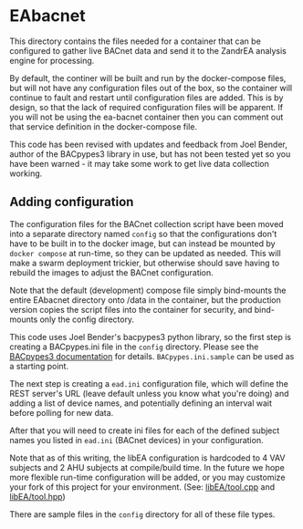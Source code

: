 # EAbacnet

This directory contains the files needed for a container that can be configured to gather live BACnet data and send it to the ZandrEA analysis engine for processing.

By default, the continer will be built and run by the docker-compose files, but will not have any configuration files out of the box, so the container will continue to fault and restart until configuration files are added. This is by design, so that the lack of required configuration files will be apparent. If you will not be using the ea-bacnet container then you can comment out that service definition in the docker-compose file.

This code has been revised with updates and feedback from Joel Bender, author of the BACpypes3 library in use, but has not been tested yet so you have been warned - it may take some work to get live data collection working.

## Adding configuration

The configuration files for the BACnet collection script have been moved into a separate directory named `config` so that the configurations don't have to be built in to the docker image, but can instead be mounted by `docker compose` at run-time, so they can be updated as needed. This will make a swarm deployment trickier, but otherwise should save having to rebuild the images to adjust the BACnet configuration.

Note that the default (development) compose file simply bind-mounts the entire EAbacnet directory onto /data in the container, but the production version copies the script files into the container for security, and bind-mounts only the config directory.

This code uses Joel Bender's bacpypes3 python library, so the first step is creating a BACpypes.ini file in the `config` directory. Please see the [BACpypes3 documentation](https://bacpypes3.readthedocs.io/en/latest/) for details. `BACpypes.ini.sample` can be used as a starting point.

The next step is creating a `ead.ini` configuration file, which will define the REST server's URL (leave default unless you know what you're doing) and adding a list of device names, and potentially defining an interval wait before polling for new data.

After that you will need to create ini files for each of the defined subject names you listed in `ead.ini` (BACnet devices) in your configuration.

Note that as of this writing, the libEA configuration is hardcoded to 4 VAV subjects and 2 AHU subjects at compile/build time. In the future we hope more flexible run-time configuration will be added, or you may customize your fork of this project for your environment. (See: [libEA/tool.cpp](../libEA/tool.cpp) and [libEA/tool.hpp](../libEA/tool.hpp))

There are sample files in the `config` directory for all of these file types.

